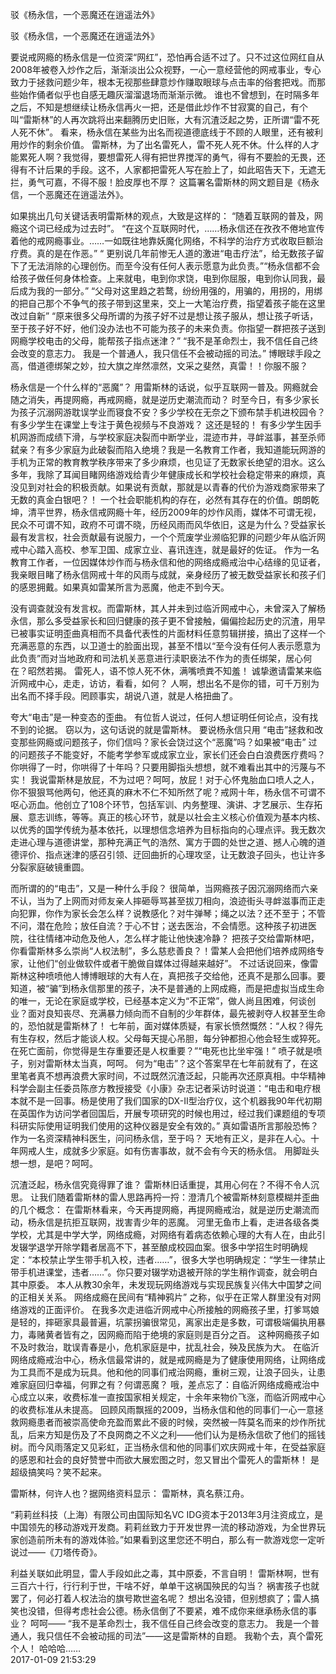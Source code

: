 驳《杨永信，一个恶魔还在逍遥法外》<br/><img src="http://ww4.sinaimg.cn/crop.0.0.400.224.1000.562/005Dooo9jw1f6sk5x0vqdj30b408c74a.jpg" alt="" />

驳《杨永信，一个恶魔还在逍遥法外》

要说戒网瘾的杨永信是一位资深“网红”，恐怕再合适不过了。只不过这位网红自从2008年被卷入炒作之后，渐渐淡出公众视野，一心一意经营他的网戒事业，专心致力于拯救问题少年，根本无视那些肆意炒作赚取眼球与点击率的俗套把戏。而那些始作俑者似乎也自感无趣灰溜溜退场而渐渐示微。
谁也不曾想到，在时隔多年之后，不知是想继续让杨永信再火一把，还是借此炒作不甘寂寞的自己，有个叫“雷斯林”的人再次跳将出来翻腾历史旧账，大有沉渣泛起之势，正所谓“雷不死人死不休”。
看来，杨永信在某些为出名而视道德底线于不顾的人眼里，还有被利用炒作的剩余价值。
雷斯林，为了出名雷死人，雷不死人死不休。什么样的人才能累死人啊？我觉得，要想雷死人得有把世界搅浑的勇气，得有不要脸的无畏，还得有不计后果的手段。这不，人家都把雷死人写在脸上了，如此昭告天下，无遮无拦，勇气可嘉，不得不服！脸皮厚也不厚？
这篇署名雷斯林的网文题目是《杨永信，一个恶魔还在逍遥法外》。

如果挑出几句关键话表明雷斯林的观点，大致是这样的：
“随着互联网的普及，网瘾这个词已经成为过去时”。
“在这个互联网时代，……杨永信还在孜孜不倦地宣传着他的戒网瘾事业。……一如既往地靠妖魔化网络，不科学的治疗方式收取巨额治疗费。真的是在作恶。”
“ 更别说几年前惨无人道的激进“电击疗法”，给无数孩子留下了无法消除的心理创伤。而至今没有任何人表示愿意为此负责。”“杨永信都不会给孩子做任何身体检查。上来就电，电到你求饶，电到你屈服，电到你认同我，最后成为我的一部分。”
“父母对这里趋之若鹜，纷纷用强的，用骗的，用拐的，用绑的把自己那个不争气的孩子带到这里来，交上一大笔治疗费，指望着孩子能在这里改过自新”
“原来很多父母所谓的为孩子好不过是想让孩子服从，想让孩子听话，至于孩子好不好，他们没办法也不可能为孩子的未来负责。你指望一群把孩子送到网瘾学校电击的父母，能帮孩子指点迷津？”
“我不是革命烈士，我不信任自己终会改变的意志力。
我是一个普通人，我只信任不会被动摇的司法。”
博眼球手段之高，借道德绑架之妙，拉大旗之岸然凛然，文采之斐然，真雷！！你服不服？

杨永信是一个什么样的“恶魔”？
用雷斯林的话说，似乎互联网一普及。网瘾就会随之消失，再提网瘾，再戒网瘾，就是逆历史潮流而动？
时至今日，有多少家长为孩子沉溺网游耽误学业而寝食不安？多少学校在无奈之下颁布禁手机进校园令？有多少学生在课堂上专注于黄色视频与不良游戏？
这还是轻的！
有多少学生因手机网游而成绩下滑，与学校家庭决裂而中断学业，混迹市井，寻衅滋事，甚至杀师弑亲？有多少家庭为此破裂而陷入绝境？我是一名教育工作者，我知道能玩网游的手机为正常的教育教学秩序带来了多少麻烦，也见证了无数家长绝望的泪水。这么多年，我除了耳闻目睹网络游戏给青少年健康成长和学校社会稳定带来的麻烦，真没见到对社会的积极贡献。如果说有贡献，那就是以青春的代价为游戏商家带来了无数的真金白银吧？！
一个社会职能机构的存在，必然有其存在的价值。朗朗乾坤，清平世界，杨永信戒网瘾十年，经历2009年的炒作风雨，媒体不可谓无视，民众不可谓不知，政府不可谓不晓，历经风雨而风华依旧，这是为什么？受益家长最有发言权，社会贡献最有说服力，一个个荒废学业濒临犯罪的问题少年从临沂网戒中心踏入高校、参军卫国、成家立业、喜讯连连，就是最好的佐证。
作为一名教育工作者，一位因媒体炒作而与杨永信和他的网络成瘾戒治中心结缘的见证者，我亲眼目睹了杨永信网戒十年的风雨与成就，亲身经历了被无数受益家长和孩子们的感恩拥戴。如果真如雷某所言为恶魔，他走不到今天。 

没有调查就没有发言权。而雷斯林，其人并未到过临沂网戒中心，未曾深入了解杨永信，那么多受益家长和回归健康的孩子更不曾接触，偏偏捡起历史的沉渣，用早已被事实证明歪曲真相而不具备代表性的片面材料任意剪辑拼接，搞出了这样一个充满恶意的东西，以卫道士的脸面出现，甚至不惜以“至今没有任何人表示愿意为此负责”而对当地政府和司法机关恶意进行渎职亵法不作为的责任绑架，居心何在？昭然若揭。
雷死人，语不惊人死不休，满嘴喷粪不知羞！
诚挚邀请雷某来临沂网戒中心，走走，访访，看看，如何？
人啊，想出名不是你的错，可千万别为出名而不择手段。罔顾事实，胡说八道，就是人格扭曲了。

夸大“电击”是一种变态的歪曲。
有位哲人说过，任何人想证明任何论点，没有找不到的论据。
窃以为，这句话说的就是雷斯林。
要说杨永信只用 “电击”拯救和改变那些网瘾或问题孩子，你们信吗？家长会饶过这个“恶魔”吗？如果被“电击” 过的问题孩子不能变好，不能考学参军或成家立业，家长们还会白白浪费医疗费吗？你哄得了一时，你哄得了十年吗？只要用脚指头想想，就不难看出其中的污蔑与不实！
我说雷斯林是放屁，不为过吧？呵呵，放屁！对于心怀鬼胎血口喷人之人，你不狠狠骂他两句，他还真的麻木不仁不知所然了呢？戒网十年，杨永信不可谓不呕心沥血。他创立了108个环节，包括军训、内务整理、演讲、才艺展示、生存拓展、意志训练，等等。真正的核心环节，就是以社会主义核心价值观为基本内核、以优秀的国学传统为基本依托，以理想信念培养为目标指向的心理点评。我无数次走进心理与道德讲堂，那种充满正气的浩然、寓方于圆的处世之道、撼人心魄的道德评价、指点迷津的感召引领、迂回曲折的心理攻坚，让无数浪子回头，也让许多分裂家庭破镜重圆。

而所谓的的“电击”，又是一种什么手段？
很简单，当网瘾孩子因沉溺网络而六亲不认，当为了上网而对师友亲人摔砸辱骂甚至拔刀相向，浪迹街头寻衅滋事而正走向犯罪，你作为家长会怎么样？说教感化？对牛弹琴；绳之以法？还不至于；不管不问，潜在危险；放任自流？于心不甘；送去医治，不会情愿。这种孩子初进医院，往往情绪冲动危及他人，怎么样才能让他快速冷静？
把孩子交给雷斯林吧，你看雷斯林多么崇尚“人权法制”，多么慈悲善良？！雷某人会把他们培养成网络专家，让他们“创业做软件或者干脆做自媒体过得越来越好”。
不过话说回来，像雷斯林这种喷喷他人博博眼球的大有人在，真把孩子交给他，还真不是那么回事。要知道，被“骗”到杨永信那里的孩子，决不是普通的上网成瘾，而是把虚拟当成生命的唯一，无论在家庭或学校，已经基本定义为“不正常”，做人尚且困难，何谈创业？面对良知丧尽、充满暴力倾向而不自制的少年群体，最先被剥夺人权甚至生命的，恐怕就是雷斯林了！
七年前，面对媒体质疑，有家长愤然慨然：“人权？得先有生存权，然后才能谈人权。父母每天提心吊胆，每分钟都担心他会轻生或猝死。在死亡面前，你觉得是生存重要还是人权重要？”“电死也比坐牢强！”
喷子就是喷子，别对雷斯林太当真，呵呵。
何为“电击”？这个答案早在七年前就有了，在这里笔者真不想再浪费大家时间，不过既然沉渣泛起，只能再次还原真相。中华精神科学会副主任委员陈彦方教授接受《小康》杂志记者采访时说道：“电击和电疗根本就不是一回事。杨是使用了我们国家的DX-II型治疗仪，这个机器我90年代初期在英国作为访问学者回国后，开展专项研究的时候也用过，经过我们课题组的专项科研实际使用证明我们使用的这种仪器是安全有效的。”
真如雷语所言那般恐怖？作为一名资深精神科医生，问问杨永信，至于吗？
天地有正义，是非在人心。十年网戒人生，成就多少家庭。如有伤害事故，就不会有今天的杨永信。
用脚趾头想一想，是吧？呵呵。

沉渣泛起，杨永信究竟得罪了谁？
雷斯林旧话重提，其用心何在？不得不令人沉思。
让我们随着雷斯林的雷人思路再捋一捋：澄清几个被雷斯林刻意模糊并歪曲的几个概念：
在雷斯林看来，今天再提网瘾，再提网瘾戒治，就是逆历史潮流而动，杨永信是抗拒互联网，戕害青少年的恶魔。
河里无鱼市上看，走进各级各类学校，尤其是中学大学，网络成瘾，对网络有着病态依赖心理的大有人在，由此引发辍学退学开除学籍者居高不下，甚至酿成校园血案。很多中学招生时明确规定：“本校禁止学生带手机入校，违者……”，很多大学也明确规定：“学生一律禁止带手机进课堂，违者……”。你只要对辍学劝退被开除的学生稍作调查，就会明白其中原委。
本人从教30余年，未发现玩网络游戏与实现民族复兴伟大中国梦之间的正相关关系。
网络成瘾在民间有“精神鸦片” 之称，似乎在正常人群里没有对网络游戏的正面评价。
在我多次走进临沂网戒中心所接触的网瘾孩子里，打爹骂娘是轻的，摔砸家具最普遍，坑蒙拐骗很常见，离家出走是多数，可谓极端偏执用暴力，毒赌黄者皆有之，因网瘾而陷于绝境的家庭则是百分之百。
这种网瘾孩子如不及时救治，耽误青春是小，危机家庭是中，扰乱社会，殃及民族为大。
在临沂网络成瘾戒治中心，杨永信最常讲的，就是戒网瘾是为了健康使用网络，让网络成为工具而不是成为玩具。他和他的同事们戒治网瘾，重树三观，让浪子回头，让患难家庭回归幸福，何罪之有？何谓恶魔？
哦，差点忘了：自临沂网络成瘾戒治中心成立以来，收费标准一直按国家相关规定，十余年来物价飞涨，而临沂网戒中心的收费标准从未提高。
回顾风雨飘摇的2009，当杨永信和他的同事们一心一意拯救网瘾患者而被崇高使命充盈而累此不疲的时候，突然被一阵莫名而来的炒作所扰乱，后来方知是伤及了不良网商之不义之利——他们认为是杨永信砍了他们的摇钱树。而今风雨落定又见彩虹，正当杨永信和他的同事们欢庆网戒十年，在受益家庭的感恩和社会的良好赞誉中而欲大展宏图之时，忽又冒出个雷死人的雷斯林！
是超级搞笑吗？笑不起来。

雷斯林，何许人也？据网络资料显示：
雷斯林，真名蔡江舟。

“莉莉丝科技（上海）有限公司由国际知名VC IDG资本于2013年3月注资成立，是中国领先的移动游戏开发商。莉莉丝致力于开发世界一流的移动游戏，为全世界玩家创造前所未有的游戏体验。”如果看到这里您还不明白，那么有一款游戏您一定听说过——《刀塔传奇》。

利益关联如此明显，雷人手段如此之毒，其中原委，不言自明！
雷斯林啊，世有三百六十行，行行利于世，干啥不好，单单干这祸国殃民的勾当？
祸害孩子也就罢了，何必打着人权法治的旗号欺世盗名呢？
想出名没错，但别想疯了；雷人搞笑也没错，但得考虑社会公德。杨永信倒了不要紧，难不成你来继承杨永信的事业？
呵呵——
“我不是革命烈士，我不信任自己终会改变的意志力。
我是一个普通人，我只信任不会被动摇的司法”——这是雷斯林的自题。
我勒个去，真个雷死个人！
哈哈哈……<br/>	2017-01-09 21:53:29
